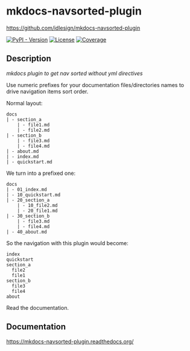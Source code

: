 # mkdocs-navsorted-plugin

https://github.com/idlesign/mkdocs-navsorted-plugin

[![PyPI - Version](https://img.shields.io/pypi/v/mkdocs-navsorted-plugin)](https://pypi.python.org/pypi/mkdocs-navsorted-plugin)
[![License](https://img.shields.io/pypi/l/mkdocs-navsorted-plugin)](https://pypi.python.org/pypi/mkdocs-navsorted-plugin)
[![Coverage](https://img.shields.io/coverallsCoverage/github/idlesign/mkdocs-navsorted-plugin)](https://coveralls.io/r/idlesign/mkdocs-navsorted-plugin)

## Description

*mkdocs plugin to get nav sorted without yml directives*

Use numeric prefixes for your documentation files/directories names
to drive navigation items sort order.


Normal layout:
```
docs
| - section_a
    | - file1.md
    | - file2.md
| - section_b
    | - file3.md
    | - file4.md
| - about.md
| - index.md
| - quickstart.md
```

We turn into a prefixed one:
```
docs
| - 01_index.md
| - 10_quickstart.md
| - 20_section_a
    | - 10_file2.md
    | - 20_file1.md
| - 30_section_b
    | - file3.md
    | - file4.md
| - 40_about.md
```

So the navigation with this plugin would become:
```
index
quickstart
section_a
  file2
  file1
section_b
  file3
  file4
about
```

Read the documentation.

## Documentation

https://mkdocs-navsorted-plugin.readthedocs.org/

